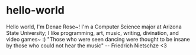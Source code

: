 # hello-world
Hello world, I'm Denae Rose~!
I'm a Computer Science major at Arizona State University;
I like programming, art, music, writing, divination, and video games~ :)
"Those who were seen dancing were thought to be insane by those who could not hear the music" -- Friedrich Nietschze <3 
